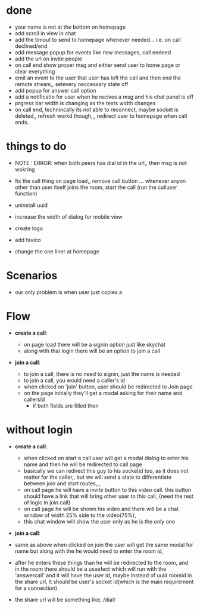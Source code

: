
# done
- your name is not at the bottom on homepage
- add scroll in view in chat
- add the timout to send to homepage whenever needed... i.e. on call declined/end
- add message popup for events like new messages, call endeed
- add the url on invite people
- on call end show proper msg and either send user to home page or clear everything
- emit an event to the user that user has left the call and then end the remote stream,, setevery neccessary state off
- add popup for answer call option
- add a notificatio for user when he recives a msg and his chat panel is off
- prgress bar width is changing as the texts width changes
- on call end, technincally its not able to reconnect, maybe socket is deleted,, refresh workd though,,, redirect user to homepage when call ends.

# things to do
- NOTE : ERROR: when both peers has dial id in the url,, then msg is not wokring 
- fix the call thing on page load,, remove call button ... whenever anyon other than user itself joins the room, start the call (run the calluser function)

- uninstall uuid
- increase the width of dialog for mobile view
- create logo
- add favico
- change the one liner at homepage



# Scenarios
- our only problem is when user just copies a 



# Flow

- **create a call**:

  - on page load there will be a signin option just like skychat
  - along with that login there will be an option to join a call

- **join a call**:
  - to join a call, there is no need to signin, just the name is needed
  - to join a call, you would need a caller's id
  - when clicked on 'join' button, user should be redirected to Join page
  - on the page initially they'll get a modal asking for their name and callersId
    - if both fields are filled then

# without login

- **create a call**:

  - when clicked on start a call user will get a modal dialog to enter his name and then he will be redirected to call page
  - basically we can redirect this guy to his socketid too, as it does not matter for the caller,, but we will send a state to differentiate between join and start routes,,,
  - on call page he will have a invite button to this video call. this button should have a link that will bring other user to this call, {need the rest of logic in join call}
  - on call page he will be shown his video and there will be a chat window of width 25% side to the video(75%),
  - this chat window will show the user only as he is the only one

- **join a call**:
- same as above when clicked on join the user will get the same modal for name but along with the he would need to enter the room id,
- after he enters these things than he will be redirected to the room, and in the room there should be a useefect which will run with the 'answercall' and it will have the user id, maybe instead of uuid roomid in the share url, it should be user's socket id(which is the main requirement for a connection)
- the share url will be something like, /dial/<socketid>
